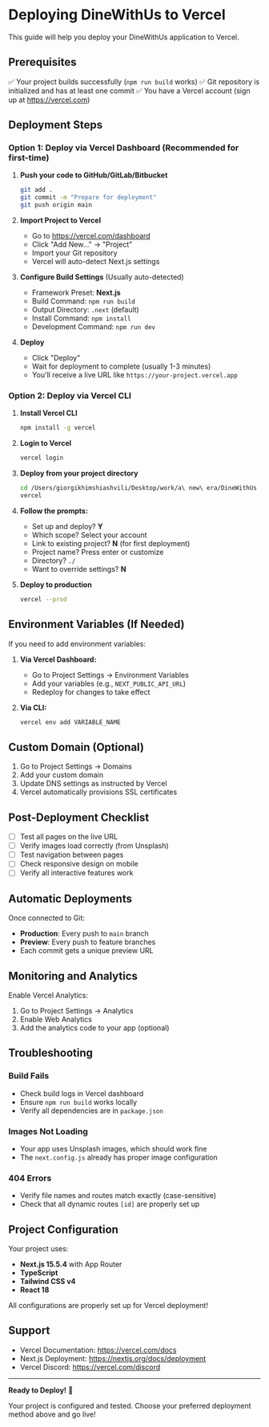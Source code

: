 # Deploying DineWithUs to Vercel

This guide will help you deploy your DineWithUs application to Vercel.

## Prerequisites

✅ Your project builds successfully (`npm run build` works)
✅ Git repository is initialized and has at least one commit
✅ You have a Vercel account (sign up at https://vercel.com)

## Deployment Steps

### Option 1: Deploy via Vercel Dashboard (Recommended for first-time)

1. **Push your code to GitHub/GitLab/Bitbucket**
   ```bash
   git add .
   git commit -m "Prepare for deployment"
   git push origin main
   ```

2. **Import Project to Vercel**
   - Go to https://vercel.com/dashboard
   - Click "Add New..." → "Project"
   - Import your Git repository
   - Vercel will auto-detect Next.js settings

3. **Configure Build Settings** (Usually auto-detected)
   - Framework Preset: **Next.js**
   - Build Command: `npm run build`
   - Output Directory: `.next` (default)
   - Install Command: `npm install`
   - Development Command: `npm run dev`

4. **Deploy**
   - Click "Deploy"
   - Wait for deployment to complete (usually 1-3 minutes)
   - You'll receive a live URL like `https://your-project.vercel.app`

### Option 2: Deploy via Vercel CLI

1. **Install Vercel CLI**
   ```bash
   npm install -g vercel
   ```

2. **Login to Vercel**
   ```bash
   vercel login
   ```

3. **Deploy from your project directory**
   ```bash
   cd /Users/giorgikhimshiashvili/Desktop/work/a\ new\ era/DineWithUs
   vercel
   ```

4. **Follow the prompts:**
   - Set up and deploy? **Y**
   - Which scope? Select your account
   - Link to existing project? **N** (for first deployment)
   - Project name? Press enter or customize
   - Directory? `./` 
   - Want to override settings? **N**

5. **Deploy to production**
   ```bash
   vercel --prod
   ```

## Environment Variables (If Needed)

If you need to add environment variables:

1. **Via Vercel Dashboard:**
   - Go to Project Settings → Environment Variables
   - Add your variables (e.g., `NEXT_PUBLIC_API_URL`)
   - Redeploy for changes to take effect

2. **Via CLI:**
   ```bash
   vercel env add VARIABLE_NAME
   ```

## Custom Domain (Optional)

1. Go to Project Settings → Domains
2. Add your custom domain
3. Update DNS settings as instructed by Vercel
4. Vercel automatically provisions SSL certificates

## Post-Deployment Checklist

- [ ] Test all pages on the live URL
- [ ] Verify images load correctly (from Unsplash)
- [ ] Test navigation between pages
- [ ] Check responsive design on mobile
- [ ] Verify all interactive features work

## Automatic Deployments

Once connected to Git:
- **Production**: Every push to `main` branch
- **Preview**: Every push to feature branches
- Each commit gets a unique preview URL

## Monitoring and Analytics

Enable Vercel Analytics:
1. Go to Project Settings → Analytics
2. Enable Web Analytics
3. Add the analytics code to your app (optional)

## Troubleshooting

### Build Fails
- Check build logs in Vercel dashboard
- Ensure `npm run build` works locally
- Verify all dependencies are in `package.json`

### Images Not Loading
- Your app uses Unsplash images, which should work fine
- The `next.config.js` already has proper image configuration

### 404 Errors
- Verify file names and routes match exactly (case-sensitive)
- Check that all dynamic routes `[id]` are properly set up

## Project Configuration

Your project uses:
- **Next.js 15.5.4** with App Router
- **TypeScript**
- **Tailwind CSS v4**
- **React 18**

All configurations are properly set up for Vercel deployment!

## Support

- Vercel Documentation: https://vercel.com/docs
- Next.js Deployment: https://nextjs.org/docs/deployment
- Vercel Discord: https://vercel.com/discord

---

**Ready to Deploy!** 🚀

Your project is configured and tested. Choose your preferred deployment method above and go live!

